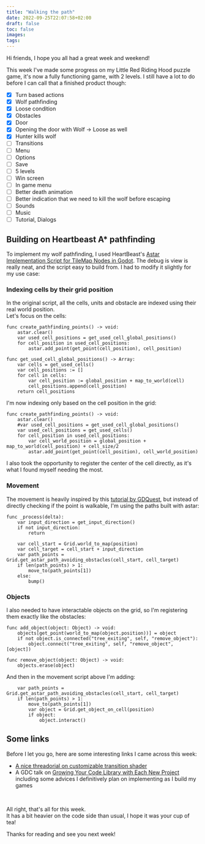 ```yaml
---
title: "Walking the path"
date: 2022-09-25T22:07:58+02:00
draft: false
toc: false
images:
tags:
---
```


Hi friends, I hope you all had a great week and weekend!

This week I've made some progress on my Little Red Riding Hood puzzle game, it's now a fully functioning game, with 2 levels.
I still have a lot to do before I can call that a finished product though:
- [X] Turn based actions
- [X] Wolf pathfinding
- [X] Loose condition
- [X] Obstacles
- [X] Door
- [X] Opening the door with Wolf -> Loose as well
- [X] Hunter kills wolf
- [ ] Transitions
- [ ] Menu
- [ ] Options
- [ ] Save
- [ ] 5 levels
- [ ] Win screen
- [ ] In game menu
- [ ] Better death animation
- [ ] Better indication that we need to kill the wolf before escaping
- [ ] Sounds
- [ ] Music
- [ ] Tutorial, Dialogs

## Building on Heartbeast A* pathfinding
To implement my wolf pathfinding, I used HeartBeast's [Astar Implementation Script for TileMap Nodes in Godot](https://github.com/uheartbeast/astar-tilemap).
The debug is view is really neat, and the script easy to build from.
I had to modify it slightly for my use case: 

### Indexing cells by their grid position
In the original script, all the cells, units and obstacle are indexed using their real world position.  
Let's focus on the cells:
```gdscript
func create_pathfinding_points() -> void:
	astar.clear()
	var used_cell_positions = get_used_cell_global_positions()
	for cell_position in used_cell_positions:
		astar.add_point(get_point(cell_position), cell_position)

func get_used_cell_global_positions() -> Array:
	var cells = get_used_cells()
	var cell_positions := []
	for cell in cells:
		var cell_position := global_position + map_to_world(cell)
		cell_positions.append(cell_position)
	return cell_positions
```

I'm now indexing only based on the cell position in the grid:
```gdscript
func create_pathfinding_points() -> void:
	astar.clear()
	#var used_cell_positions = get_used_cell_global_positions()
	var used_cell_positions = get_used_cells()
	for cell_position in used_cell_positions:
		var cell_world_position = global_position + map_to_world(cell_position) + cell_size/2
		astar.add_point(get_point(cell_position), cell_world_position)
```
I also took the opportunity to register the center of the cell directly, as it's what I found myself needing the most.

### Movement
The movement is heavily inspired by this [tutorial by GDQuest](https://www.youtube.com/watch?v=9laHKHYNyXc), but instead of directly checking if the point is walkable, I'm using the paths built with astar:
```gdscript
func _process(delta):
	var input_direction = get_input_direction()
	if not input_direction:
		return
		
	var cell_start = Grid.world_to_map(position)
	var cell_target = cell_start + input_direction
	var path_points = Grid.get_astar_path_avoiding_obstacles(cell_start, cell_target)
	if len(path_points) > 1:
		move_to(path_points[1])
	else:
		bump()
```

### Objects
I also needed to have interactable objects on the grid, so I'm registering them exactly like the obstacles:
```gdscript
func add_object(object: Object) -> void:
	objects[get_point(world_to_map(object.position))] = object
	if not object.is_connected("tree_exiting", self, "remove_object"):
		object.connect("tree_exiting", self, "remove_object", [object])
				
func remove_object(object: Object) -> void:
	objects.erase(object)
```

And then in the movement script above I'm adding:
```gdscript
	var path_points = Grid.get_astar_path_avoiding_obstacles(cell_start, cell_target)
	if len(path_points) > 1:
		move_to(path_points[1])
		var object = Grid.get_object_on_cell(position)
		if object:
			object.interact()
```


## Some links
Before I let you go, here are some interesting links I came across this week:
- [A nice threadorial on customizable transition shader](https://twitter.com/jumpquestgame/status/1573383293269155840)
- A GDC talk on [Growing Your Code Library with Each New Project](https://www.youtube.com/watch?v=o3X8IvJksGA) including some advices I definitively plan on implementing as I build my games

&nbsp;  
  
All right, that's all for this week.  
It has a bit heavier on the code side than usual, I hope it was your cup of tea!

Thanks for reading and see you next week!